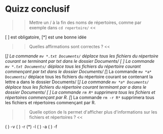 


# Quizz conclusif

>> Mettre un / à la fin des noms de répertoires, comme par exemple dans `cd repertoire/` <<

[ ] est obligatoire,
[*] est une bonne idée

>> Quelles affirmations sont correctes ? <<

[*] La commande `mv *.txt Documents/` déplace tous les fichiers du répertoire courant se terminant par txt dans le dossier Documents/
[ ] La commande `mv *.txt Documents/` déplace tous les fichiers du répertoire courant commençant par txt dans le dossier Documents/
[*] La commande `mv *a* Documents/` déplace tous les fichiers du répertoire courant se contenant la lettre a dans le dossier Documents/
[*] La commande `mv *a* Documents/` déplace tous les fichiers du répertoire courant terminant par a dans le dossier Documents/
[ ] La commande `rm R*` supprimera tous les fichiers et répertoires commençant par R.
[*] La commande `rm -r R*` supprimera tous les fichiers et répertoires commençant par R.

>> Quelle option de ls permet d'afficher plus d'informations sur les fichiers et répertoires ? <<

( ) -v
( ) -r
(*) -l
( ) -a
( ) -f
